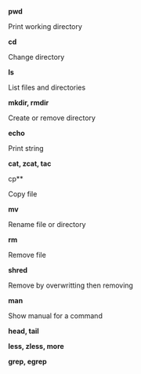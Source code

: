 **pwd**

Print working directory 

**cd**

Change directory

**ls**

List files and directories

**mkdir, rmdir**

Create or remove directory

**echo**

Print string

**cat, zcat, tac**


cp**

Copy file

**mv**

Rename file or directory

**rm**

Remove file

**shred**

Remove by overwritting then removing

**man**

Show manual for a command

**head, tail**

**less, zless, more**

**grep, egrep**
